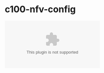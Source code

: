 # c100-nfv-config

![overview](https://github.com/t-shiro/c100-nfv-config/blob/main/fig1_overview.eps)